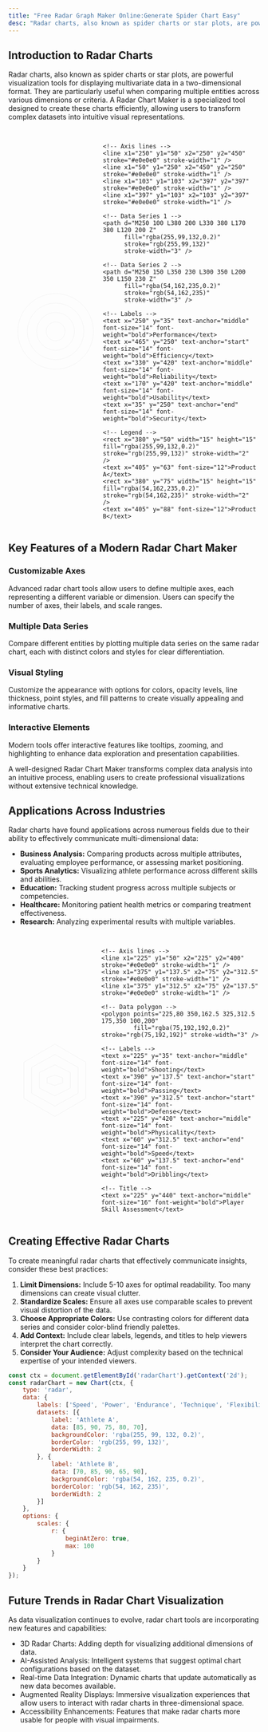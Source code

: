 ```yaml
---
title: "Free Radar Graph Maker Online:Generate Spider Chart Easy"
desc: "Radar charts, also known as spider charts or star plots, are powerful visualization tools for displaying multivariate data in a two-dimensional format. They are particularly useful when comparing multiple entities across various dimensions or criteria. A Radar Chart Maker is a specialized tool designed to create these charts efficiently, allowing users to transform complex datasets into intuitive visual representations. Try it now—no sign-up required!"
---
```


## Introduction to Radar Charts

Radar charts, also known as spider charts or star plots, are powerful visualization tools for displaying multivariate data in a two-dimensional format. They are particularly useful when comparing multiple entities across various dimensions or criteria. A Radar Chart Maker is a specialized tool designed to create these charts efficiently, allowing users to transform complex datasets into intuitive visual representations.

<div style="display: flex; justify-content: center; margin: 30px 0;">
<svg width="500" height="500" viewBox="0 0 500 500">
    <!-- Background circles -->
    <circle cx="250" cy="250" r="200" fill="none" stroke="#e0e0e0" stroke-width="1" />
    <circle cx="250" cy="250" r="150" fill="none" stroke="#e0e0e0" stroke-width="1" />
    <circle cx="250" cy="250" r="100" fill="none" stroke="#e0e0e0" stroke-width="1" />
    <circle cx="250" cy="250" r="50" fill="none" stroke="#e0e0e0" stroke-width="1" />
    
    <!-- Axis lines -->
    <line x1="250" y1="50" x2="250" y2="450" stroke="#e0e0e0" stroke-width="1" />
    <line x1="50" y1="250" x2="450" y2="250" stroke="#e0e0e0" stroke-width="1" />
    <line x1="103" y1="103" x2="397" y2="397" stroke="#e0e0e0" stroke-width="1" />
    <line x1="397" y1="103" x2="103" y2="397" stroke="#e0e0e0" stroke-width="1" />
    
    <!-- Data Series 1 -->
    <path d="M250 100 L380 200 L330 380 L170 380 L120 200 Z" 
          fill="rgba(255,99,132,0.2)" 
          stroke="rgb(255,99,132)" 
          stroke-width="3" />
    
    <!-- Data Series 2 -->
    <path d="M250 150 L350 230 L300 350 L200 350 L150 230 Z" 
          fill="rgba(54,162,235,0.2)" 
          stroke="rgb(54,162,235)" 
          stroke-width="3" />
    
    <!-- Labels -->
    <text x="250" y="35" text-anchor="middle" font-size="14" font-weight="bold">Performance</text>
    <text x="465" y="250" text-anchor="start" font-size="14" font-weight="bold">Efficiency</text>
    <text x="330" y="420" text-anchor="middle" font-size="14" font-weight="bold">Reliability</text>
    <text x="170" y="420" text-anchor="middle" font-size="14" font-weight="bold">Usability</text>
    <text x="35" y="250" text-anchor="end" font-size="14" font-weight="bold">Security</text>
    
    <!-- Legend -->
    <rect x="380" y="50" width="15" height="15" fill="rgba(255,99,132,0.2)" stroke="rgb(255,99,132)" stroke-width="2" />
    <text x="405" y="63" font-size="12">Product A</text>
    <rect x="380" y="75" width="15" height="15" fill="rgba(54,162,235,0.2)" stroke="rgb(54,162,235)" stroke-width="2" />
    <text x="405" y="88" font-size="12">Product B</text>
</svg>
</div>

## Key Features of a Modern Radar Chart Maker

### Customizable Axes
Advanced radar chart tools allow users to define multiple axes, each representing a different variable or dimension. Users can specify the number of axes, their labels, and scale ranges.

### Multiple Data Series
Compare different entities by plotting multiple data series on the same radar chart, each with distinct colors and styles for clear differentiation.

### Visual Styling
Customize the appearance with options for colors, opacity levels, line thickness, point styles, and fill patterns to create visually appealing and informative charts.

### Interactive Elements
Modern tools offer interactive features like tooltips, zooming, and highlighting to enhance data exploration and presentation capabilities.

A well-designed Radar Chart Maker transforms complex data analysis into an intuitive process, enabling users to create professional visualizations without extensive technical knowledge.

## Applications Across Industries

Radar charts have found applications across numerous fields due to their ability to effectively communicate multi-dimensional data:

- **Business Analysis:** Comparing products across multiple attributes, evaluating employee performance, or assessing market positioning.
- **Sports Analytics:** Visualizing athlete performance across different skills and abilities.
- **Education:** Tracking student progress across multiple subjects or competencies.
- **Healthcare:** Monitoring patient health metrics or comparing treatment effectiveness.
- **Research:** Analyzing experimental results with multiple variables.

<div style="display: flex; justify-content: center; margin: 30px 0;">
<svg width="450" height="450" viewBox="0 0 450 450">
    <!-- Background hexagon -->
    <polygon points="225,50 375,137.5 375,312.5 225,400 75,312.5 75,137.5" 
             fill="none" stroke="#e0e0e0" stroke-width="1" />
    <polygon points="225,100 337.5,162.5 337.5,287.5 225,350 112.5,287.5 112.5,162.5" 
             fill="none" stroke="#e0e0e0" stroke-width="1" />
    <polygon points="225,150 300,187.5 300,262.5 225,300 150,262.5 150,187.5" 
             fill="none" stroke="#e0e0e0" stroke-width="1" />
    <polygon points="225,200 262.5,212.5 262.5,237.5 225,250 187.5,237.5 187.5,212.5" 
             fill="none" stroke="#e0e0e0" stroke-width="1" />
    
    <!-- Axis lines -->
    <line x1="225" y1="50" x2="225" y2="400" stroke="#e0e0e0" stroke-width="1" />
    <line x1="375" y1="137.5" x2="75" y2="312.5" stroke="#e0e0e0" stroke-width="1" />
    <line x1="375" y1="312.5" x2="75" y2="137.5" stroke="#e0e0e0" stroke-width="1" />
    
    <!-- Data polygon -->
    <polygon points="225,80 350,162.5 325,312.5 175,350 100,200" 
             fill="rgba(75,192,192,0.2)" stroke="rgb(75,192,192)" stroke-width="3" />
    
    <!-- Labels -->
    <text x="225" y="35" text-anchor="middle" font-size="14" font-weight="bold">Shooting</text>
    <text x="390" y="137.5" text-anchor="start" font-size="14" font-weight="bold">Passing</text>
    <text x="390" y="312.5" text-anchor="start" font-size="14" font-weight="bold">Defense</text>
    <text x="225" y="420" text-anchor="middle" font-size="14" font-weight="bold">Physicality</text>
    <text x="60" y="312.5" text-anchor="end" font-size="14" font-weight="bold">Speed</text>
    <text x="60" y="137.5" text-anchor="end" font-size="14" font-weight="bold">Dribbling</text>
    
    <!-- Title -->
    <text x="225" y="440" text-anchor="middle" font-size="16" font-weight="bold">Player Skill Assessment</text>
</svg>
</div>

## Creating Effective Radar Charts

To create meaningful radar charts that effectively communicate insights, consider these best practices:

1. **Limit Dimensions:** Include 5-10 axes for optimal readability. Too many dimensions can create visual clutter.
2. **Standardize Scales:** Ensure all axes use comparable scales to prevent visual distortion of the data.
3. **Choose Appropriate Colors:** Use contrasting colors for different data series and consider color-blind friendly palettes.
4. **Add Context:** Include clear labels, legends, and titles to help viewers interpret the chart correctly.
5. **Consider Your Audience:** Adjust complexity based on the technical expertise of your intended viewers.

```javascript
const ctx = document.getElementById('radarChart').getContext('2d');
const radarChart = new Chart(ctx, {
    type: 'radar',
    data: {
        labels: ['Speed', 'Power', 'Endurance', 'Technique', 'Flexibility'],
        datasets: [{
            label: 'Athlete A',
            data: [85, 90, 75, 80, 70],
            backgroundColor: 'rgba(255, 99, 132, 0.2)',
            borderColor: 'rgb(255, 99, 132)',
            borderWidth: 2
        }, {
            label: 'Athlete B',
            data: [70, 85, 90, 65, 90],
            backgroundColor: 'rgba(54, 162, 235, 0.2)',
            borderColor: 'rgb(54, 162, 235)',
            borderWidth: 2
        }]
    },
    options: {
        scales: {
            r: {
                beginAtZero: true,
                max: 100
            }
        }
    }
});
```

## Future Trends in Radar Chart Visualization
As data visualization continues to evolve, radar chart tools are incorporating new features and capabilities:

- 3D Radar Charts: Adding depth for visualizing additional dimensions of data.
- AI-Assisted Analysis: Intelligent systems that suggest optimal chart configurations based on the dataset.
- Real-time Data Integration: Dynamic charts that update automatically as new data becomes available.
- Augmented Reality Displays: Immersive visualization experiences that allow users to interact with radar charts in three-dimensional space.
- Accessibility Enhancements: Features that make radar charts more usable for people with visual impairments.